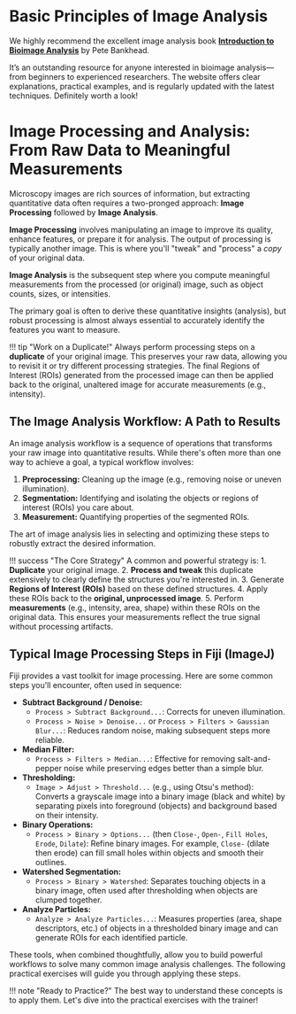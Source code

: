 # Basic Principles of Image Analysis
We highly recommend the excellent image analysis book [**Introduction to Bioimage Analysis**](https://bioimagebook.github.io/index.html) by Pete Bankhead.

It’s an outstanding resource for anyone interested in bioimage analysis—from beginners to experienced researchers. The website offers clear explanations, practical examples, and is regularly updated with the latest techniques. Definitely worth a look!

# Image Processing and Analysis: From Raw Data to Meaningful Measurements

Microscopy images are rich sources of information, but extracting quantitative data often requires a two-pronged approach: **Image Processing** followed by **Image Analysis**.

**Image Processing** involves manipulating an image to improve its quality, enhance features, or prepare it for analysis. The output of processing is typically another image. This is where you'll "tweak" and "process" a *copy* of your original data.

**Image Analysis** is the subsequent step where you compute meaningful measurements from the processed (or original) image, such as object counts, sizes, or intensities.

The primary goal is often to derive these quantitative insights (analysis), but robust processing is almost always essential to accurately identify the features you want to measure.

!!! tip "Work on a Duplicate!"
    Always perform processing steps on a **duplicate** of your original image. This preserves your raw data, allowing you to revisit it or try different processing strategies. The final Regions of Interest (ROIs) generated from the processed image can then be applied back to the original, unaltered image for accurate measurements (e.g., intensity).

## The Image Analysis Workflow: A Path to Results

An image analysis workflow is a sequence of operations that transforms your raw image into quantitative results. While there's often more than one way to achieve a goal, a typical workflow involves:

1.  **Preprocessing:** Cleaning up the image (e.g., removing noise or uneven illumination).
2.  **Segmentation:** Identifying and isolating the objects or regions of interest (ROIs) you care about.
3.  **Measurement:** Quantifying properties of the segmented ROIs.

The art of image analysis lies in selecting and optimizing these steps to robustly extract the desired information.

!!! success "The Core Strategy"
    A common and powerful strategy is:
    1. **Duplicate** your original image.
    2. **Process and tweak** this duplicate extensively to clearly define the structures you're interested in.
    3. Generate **Regions of Interest (ROIs)** based on these defined structures.
    4. Apply these ROIs back to the **original, unprocessed image**.
    5. Perform **measurements** (e.g., intensity, area, shape) within these ROIs on the original data. This ensures your measurements reflect the true signal without processing artifacts.

## Typical Image Processing Steps in Fiji (ImageJ)

Fiji provides a vast toolkit for image processing. Here are some common steps you'll encounter, often used in sequence:

* **Subtract Background / Denoise:**
    * `Process > Subtract Background...`: Corrects for uneven illumination.
    * `Process > Noise > Denoise...` or `Process > Filters > Gaussian Blur...`: Reduces random noise, making subsequent steps more reliable.
* **Median Filter:**
    * `Process > Filters > Median...`: Effective for removing salt-and-pepper noise while preserving edges better than a simple blur.
* **Thresholding:**
    * `Image > Adjust > Threshold...` (e.g., using Otsu's method): Converts a grayscale image into a binary image (black and white) by separating pixels into foreground (objects) and background based on their intensity.
* **Binary Operations:**
    * `Process > Binary > Options...` (then `Close-`, `Open-`, `Fill Holes`, `Erode`, `Dilate`): Refine binary images. For example, `Close-` (dilate then erode) can fill small holes within objects and smooth their outlines.
* **Watershed Segmentation:**
    * `Process > Binary > Watershed`: Separates touching objects in a binary image, often used after thresholding when objects are clumped together.
* **Analyze Particles:**
    * `Analyze > Analyze Particles...`: Measures properties (area, shape descriptors, etc.) of objects in a thresholded binary image and can generate ROIs for each identified particle.

These tools, when combined thoughtfully, allow you to build powerful workflows to solve many common image analysis challenges. The following practical exercises will guide you through applying these steps.

!!! note "Ready to Practice?"
    The best way to understand these concepts is to apply them. Let's dive into the practical exercises with the trainer!